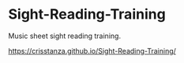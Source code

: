 # Sight-Reading-Training

Music sheet sight reading training.

https://crisstanza.github.io/Sight-Reading-Training/

